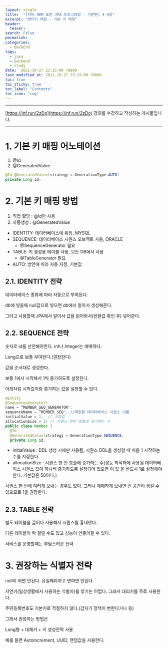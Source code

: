 ```yaml
---
layout: single
title:  "[자바 ORM 표준 JPA 프로그래밍 - 기본편] 4-4강"
excerpt: "엔티티 매핑 - 기본 키 매핑"
header:
  teaser: 
search: False
permalink:
categories: 
  - BackEnd
tags:
  - java
  - backend
  - study
date:  2021-10-27 23:15:00 +0800
last_modified_at: 2021-10-27 23:15:00 +0800
toc: true
toc_sticky: true
toc_label: "Contents"
toc_icon: "cog"
---
```

---

[https://inf.run/2zDo](https://inf.run/2zDo) 강의를 수강하고 작성하는 게시물입니다.

---

# 1. 기본 키 매핑 어노테이션

1. @Id
2. @GeneratedValue

```java
@Id @GeneratedValue(strategy = GenerationType.AUTO) 
private Long id;
```

# 2. 기본 키 매핑 방법

1. 직접 할당 : @Id만 사용
2. 자동생성 : @GeneratedValue

- IDENTITY: 데이터베이스에 위임, MYSQL
- SEQUENCE: 데이터베이스 시퀀스 오브젝트 사용, ORACLE
  - @SequenceGenerator 필요
- TABLE: 키 생성용 테이블 사용, 모든 DB에서 사용
  - @TableGenerator 필요
- AUTO: 방언에 따라 자동 지정, 기본값

## 2.1. IDENTITY 전략
데이터베이스 종류에 따라 자동으로 부여된다.

db에 넣을때 null값으로 넣으면 db에서 알아서 생성해준다.

그러고 사용할때 JPA에서 알아서 값을 읽어와서(반환값 확인 후) 넣어준다.

## 2.2. SEQUENCE 전략
숫자로 id를 선언해야한다. int나 Integer는 애매하다.

Long으로 보통 부여한다.(권장한다)

값을 순서대로 생성한다.

보통 1에서 시작해서 1씩 증가하도록 설정된다.

아래처럼 시작값이랑 증가하는 값을 설정할 수 있다.

```java
@Entity
@SequenceGenerator(
name = “MEMBER_SEQ_GENERATOR",
sequenceName = “MEMBER_SEQ", //매핑할 데이터베이스 시퀀스 이름
initialValue = 1,  // 시작값
allocationSize = 1) // 시퀀스 한번 호출에 증가하는 수
public class Member {
  @Id
  @GeneratedValue(strategy = GenerationType.SEQUENCE,
  private Long id;
```

- initialValue : DDL 생성 시에만 사용됨, 시퀀스 DDL을 생성할 때 처음 1 시작하는 수를 지정한다.
- allocationSize : 시퀀스 한 번 호출에 증가하는 수(성능 최적화에 사용됨 데이터베이스 시퀀스 값이 하나씩 증가하도록 설정되어 있으면 이 값 을 반드시 1로 설정해야 한다. 기본값은 50이다.)

시퀀스 한 번에 여러개 보내는 경우도 있다. 그러나 애매하게 보내면 빈 공간이 생길 수 있으므로 1을 권장한다.

## 2.3. TABLE 전략

별도 테이블을 끌어다 사용해서 시퀀스를 흉내낸다.

다른 테이블이 락 걸릴 수도 있고 성능이 안좋아질 수 있다.

서비스를 운영할때는 부담스러운 전략

# 3. 권장하는 식별자 전략

null이 되면 안된다. 유일해야하고 변하면 안된다.

자연키(일상생활에서 사용하는 식별자)를 찾기는 어렵다. 그래서 대리키를 주로 사용한다.

주민등록번호도 기본키로 적절하지 않다.(갑자기 정책이 변한다거나 등)

그래서 권장하는 방법은 

Long형 + 대체키 + 키 생성전략 사용

예를 들면 Autoincrement, UUID, 랜덤값을 사용한다.
